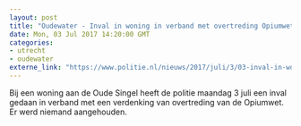 ```yaml
---
layout: post
title: "Oudewater - Inval in woning in verband met overtreding Opiumwet"
date: Mon, 03 Jul 2017 14:20:00 GMT
categories: 
- utrecht 
- oudewater 
externe_link: "https://www.politie.nl/nieuws/2017/juli/3/03-inval-in-woning-in-verband-met-overtreding-opiumwet.html"
---
```


Bij een woning aan de Oude Singel heeft de politie maandag 3 juli een inval gedaan in verband met een verdenking van overtreding van de Opiumwet. Er werd niemand aangehouden.
